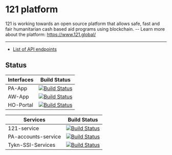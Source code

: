 121 platform
============

121 is working towards an open source platform that allows safe, fast and fair humanitarian cash based aid programs using blockchain.  -- Learn more about the platform: <https://www.121.global/>

---
- [List of API endpoints](./API%20Reference.md)  

## Status

| Interfaces | Build Status |
|------------|--------------|
| PA-App  | [![Build Status](https://dev.azure.com/global121/121%20Platform/_apis/build/status/Interfaces/PA-App?branchName=master)](https://dev.azure.com/global121/121%20Platform/_build/latest?definitionId=17&branchName=master) |
| AW-App  | [![Build Status](https://dev.azure.com/global121/121%20Platform/_apis/build/status/Interfaces/AW-App?branchName=master)](https://dev.azure.com/global121/121%20Platform/_build/latest?definitionId=18&branchName=master) |
| HO-Portal  | [![Build Status](https://dev.azure.com/global121/121%20Platform/_apis/build/status/Interfaces/HO-Portal?branchName=master)](https://dev.azure.com/global121/121%20Platform/_build/latest?definitionId=13&branchName=master) |

| Services | Build Status |
|----------|--------------|
| 121-service | [![Build Status](https://dev.azure.com/global121/121%20Platform/_apis/build/status/Services/121-service?branchName=master)](https://dev.azure.com/global121/121%20Platform/_build/latest?definitionId=12&branchName=master) |
| PA-accounts-service | [![Build Status](https://dev.azure.com/global121/121%20Platform/_apis/build/status/Services/PA-accounts-service?branchName=master)](https://dev.azure.com/global121/121%20Platform/_build/latest?definitionId=19&branchName=master) |
| Tykn-SSI-Services | [![Build Status](https://dev.azure.com/global121/121%20Platform/_apis/build/status/Services/Tykn%20SSI%20Services?branchName=master)](https://dev.azure.com/global121/121%20Platform/_build/latest?definitionId=20&branchName=master) |

